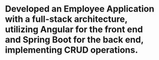 # Developed an Employee Application with a full-stack architecture, utilizing Angular for the front end and Spring Boot for the back end, implementing CRUD operations.

